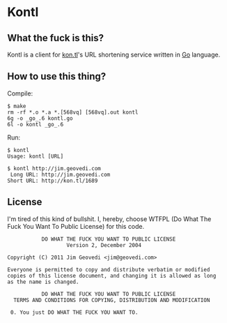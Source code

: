 Kontl
=====

What the fuck is this?
----------------------

Kontl is a client for [kon.tl](http://kon.tl)'s URL shortening service written in [Go](http://golang.org/) language.

How to use this thing?
----------------------

Compile:

	$ make
	rm -rf *.o *.a *.[568vq] [568vq].out kontl
	6g -o _go_.6 kontl.go 
	6l -o kontl _go_.6

Run:

	$ kontl 
	Usage: kontl [URL]
	
	$ kontl http://jim.geovedi.com
	 Long URL: http://jim.geovedi.com
	Short URL: http://kon.tl/1689


License
-------

I'm tired of this kind of bullshit. I, hereby, choose WTFPL (Do What The Fuck You Want To Public License) for this code.

	           DO WHAT THE FUCK YOU WANT TO PUBLIC LICENSE
	                   Version 2, December 2004
	
	Copyright (C) 2011 Jim Geovedi <jim@geovedi.com>
	
	Everyone is permitted to copy and distribute verbatim or modified
	copies of this license document, and changing it is allowed as long
	as the name is changed.
	
	           DO WHAT THE FUCK YOU WANT TO PUBLIC LICENSE
	  TERMS AND CONDITIONS FOR COPYING, DISTRIBUTION AND MODIFICATION
	
	 0. You just DO WHAT THE FUCK YOU WANT TO.

